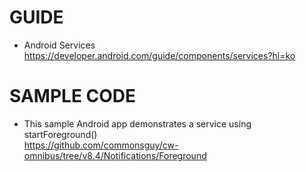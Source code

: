 # GUIDE
- Android Services  
https://developer.android.com/guide/components/services?hl=ko

# SAMPLE CODE
- This sample Android app demonstrates a service using startForeground()  
https://github.com/commonsguy/cw-omnibus/tree/v8.4/Notifications/Foreground

